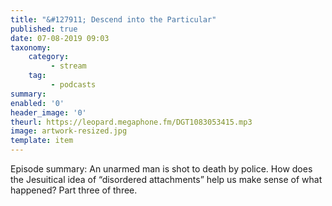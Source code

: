 ```yaml
---
title: "&#127911; Descend into the Particular"
published: true
date: 07-08-2019 09:03
taxonomy:
    category:
         - stream
    tag:
         - podcasts
summary:
enabled: '0'
header_image: '0'
theurl: https://leopard.megaphone.fm/DGT1083053415.mp3
image: artwork-resized.jpg
template: item
---
```

 
Episode summary: An unarmed man is shot to death by police. How does the Jesuitical idea of “disordered attachments” help us make sense of what happened? Part three of three.
